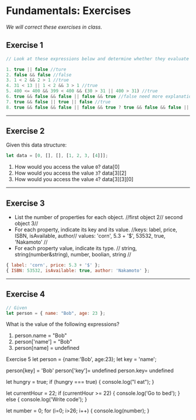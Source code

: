 # Fundamentals: Exercises

_We will correct these exercises in class._

## Exercise 1

```js
// Look at these expressions below and determine whether they evaluate to true or false

1. true || false //ture
2. false && false //false
3. 1 < 2 && 2 > 1 //true
4. 31 < 13 || 1 < 2 && 3 > 1 //true
5. 400 <= 400 && 399 < 400 && (30 > 31 || 400 > 31) //true
6. true && false && false || false && true //false need more explanation
7. true && false || true || false //true
8. true && false && false || false && true ? true && false && false || false && true : 1 < 2 && 2 > 1 //true
```

---

## Exercise 2

Given this data structure:

```js
let data = [0, [], [], [1, 2, 3, [4]]];
```

1. How would you access the value `0`? data[0]
2. How would you access the value `3`? data[3][2]
3. How would you access the value `4`? data[3][3][0]

---

## Exercise 3

- List the number of properties for each object. //first object 2// second object 3//
- For each property, indicate its key and its value. //keys: label, price, ISBN, isAvailable, author// values: 'corn', 5.3 + '$', 53532, true, 'Nakamoto' //
- For each property value, indicate its type. // string, string(number&string), number, boolian, string //

```js
{ label: 'corn', price: 5.3 + '$' };
{ ISBN: 53532, isAvailable: true, author: 'Nakamoto' };
```

---

## Exercise 4

```js
// Given
let person = { name: "Bob", age: 23 };
```

What is the value of the following expressions?

1. person.name = "Bob"
2. person['name'] = "Bob"
3. person[name] = undefined

Exercise 5
let person = {name:'Bob', age:23};
let key = 'name';

person[key] = 'Bob'
person['key']= undefined
person.key= undefined


let hungry = true;
if (hungry === true) {
console.log("I eat");
}

let currentHour = 22;
if (currentHour >= 22) {
  console.log('Go to bed');
}
else {
  console.log('Write code');
}

let number = 0;
for (i=0; i>26; i++) {
    console.log(number);
}